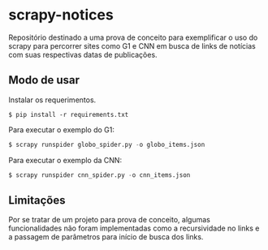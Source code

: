 # scrapy-notices

Repositório destinado a uma prova de conceito para exemplificar o uso do scrapy para percorrer sites como G1 e CNN em busca de links de notícias com suas respectivas datas de publicações.

## Modo de usar

Instalar os requerimentos.

```shell
$ pip install -r requirements.txt
```

Para executar o exemplo do G1:

```python
$ scrapy runspider globo_spider.py -o globo_items.json
```

Para executar o exemplo da CNN:

```python
$ scrapy runspider cnn_spider.py -o cnn_items.json
```

## Limitações

Por se tratar de um projeto para prova de conceito, algumas funcionalidades não foram implementadas como a recursividade no links e a passagem de parâmetros para início de busca dos links.
